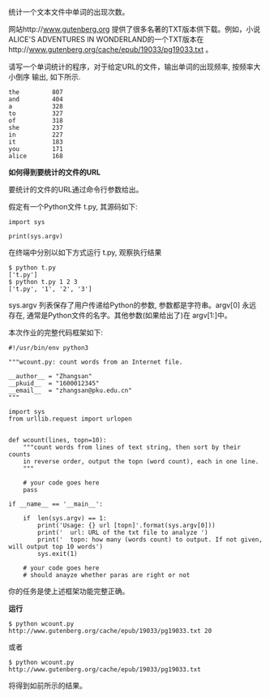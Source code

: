统计一个文本文件中单词的出现次数。

网站http://www.gutenberg.org 提供了很多名著的TXT版本供下载。例如，小说ALICE'S ADVENTURES IN WONDERLAND的一个TXT版本在http://www.gutenberg.org/cache/epub/19033/pg19033.txt 。

请写一个单词统计的程序，对于给定URL的文件，输出单词的出现频率, 按频率大小倒序 输出, 如下所示.
```
the         807
and         404
a           328
to          327
of          318
she         237
in          227
it          183
you         171
alice       168
```

**如何得到要统计的文件的URL**

要统计的文件的URL通过命令行参数给出。

假定有一个Python文件 t.py, 其源码如下:
```
import sys

print(sys.argv)
```
在终端中分别以如下方式运行 t.py, 观察执行结果
```
$ python t.py
['t.py']
$ python t.py 1 2 3
['t.py', '1', '2', '3']
```
sys.argv 列表保存了用户传递给Python的参数, 参数都是字符串。argv[0] 永远 存在, 通常是Python文件的名字。其他参数(如果给出了)在 argv[1:]中。

本次作业的完整代码框架如下:
```
#!/usr/bin/env python3

"""wcount.py: count words from an Internet file.

__author__ = "Zhangsan"
__pkuid__  = "1600012345"
__email__  = "zhangsan@pku.edu.cn"
"""

import sys
from urllib.request import urlopen


def wcount(lines, topn=10):
    """count words from lines of text string, then sort by their counts
    in reverse order, output the topn (word count), each in one line. 
    """

    # your code goes here
    pass

if __name__ == '__main__':

    if  len(sys.argv) == 1:
        print('Usage: {} url [topn]'.format(sys.argv[0]))
        print('  url: URL of the txt file to analyze ')
        print('  topn: how many (words count) to output. If not given, will output top 10 words')
        sys.exit(1)

    # your code goes here
    # should anayze whether paras are right or not
```
你的任务是使上述框架功能完整正确。


**运行**
```
$ python wcount.py http://www.gutenberg.org/cache/epub/19033/pg19033.txt 20
```
或者
```
$ python wcount.py http://www.gutenberg.org/cache/epub/19033/pg19033.txt
```
将得到如前所示的结果。
